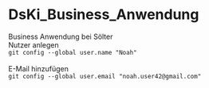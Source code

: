 # DsKi_Business_Anwendung
Business Anwendung bei Sölter <br>
Nutzer anlegen <br>
`git config --global user.name "Noah"`
<br><br>
E-Mail hinzufügen <br>
`git config --global user.email "noah.user42@gmail.com"`

